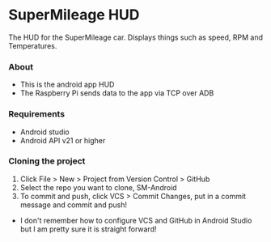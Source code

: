 # SuperMileage HUD
The HUD for the SuperMileage car. Displays things such as speed, RPM and Temperatures.

### About
- This is the android app HUD
- The Raspberry Pi sends data to the app via TCP over ADB

### Requirements
- Android studio
- Android API v21 or higher

### Cloning the project
1. Click File > New > Project from Version Control > GitHub
2. Select the repo you want to clone, SM-Android
3. To commit and push, click VCS > Commit Changes, put in a commit message and commit and push!

- I don't remember how to configure VCS and GitHub in Android Studio but I am pretty sure it is straight forward!
